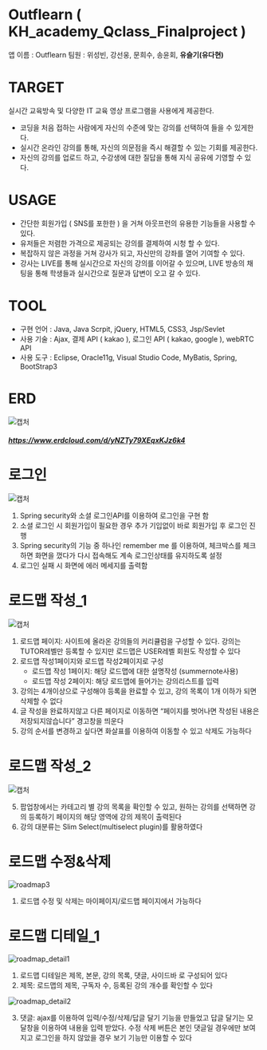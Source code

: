 # Outflearn ( KH_academy_Qclass_Finalproject )

앱 이름 : Outflearn
팀원 : 위성빈, 강선웅, 문희수, 송윤회, __유슬기(유다현)__

# TARGET

실시간 교육방속 및 다양한 IT 교육 영상 프로그램을 사용에게 제공한다.

 - 코딩을 처음 접하는 사람에게 자신의 수준에 맞는 강의를 선택하여 들을 수 있게한다.
 - 실시간 온라인 강의를 통해, 자신의 의문점을 즉시 해결할 수 있는 기회를 제공한다.
 - 자신의 강의를 업로드 하고, 수강생에 대한 질답을 통해 지식 공유에 기영할 수 있다.

# USAGE

 - 간단한 회원가입 ( SNS를 포한한 ) 을 거쳐 아웃프런의 유용한 기능들을 사용할 수 있다.
 - 유저들은 저렴한 가격으로 제공되는 강의를 결제하여 시청 할 수 있다.
 - 복잡하지 않은 과정을 거쳐 강사가 되고, 자신만의 강좌를 열어 기여할 수 있다.
 - 강사는 LIVE를 통해 실시간으로 자신의 강의를 이어갈 수 있으며, LIVE 방송의 채팅을 통해 학생들과 실시간으로 질문과 답변이 오고 갈 수 있다.
 
# TOOL

 - 구현 언어 : Java, Java Scrpit, jQuery, HTML5, CSS3, Jsp/Sevlet
 - 사용 기술 : Ajax, 결제 API ( kakao ), 로그인 API ( kakao, google ), webRTC API
 - 사용 도구 : Eclipse, Oracle11g, Visual Studio Code, MyBatis, Spring, BootStrap3

# ERD
![캡처](https://user-images.githubusercontent.com/58330668/108584198-bc7a3380-7382-11eb-93f3-f91d4bfd5a53.png)
##### https://www.erdcloud.com/d/yNZTy79XEqxKJz6k4

# 로그인
![캡처](https://user-images.githubusercontent.com/58330668/108584470-20056080-7385-11eb-88e4-d3e1a6ee2da4.PNG)

1. Spring security와 소셜 로그인API를 이용하여 로그인을 구현 함
2. 소셜 로그인 시 회원가입이 필요한 경우 추가 기입없이 바로 회원가입 후 로그인 진행
3. Spring security의 기능 중 하나인 remember me 를 이용하여, 체크박스를 체크하면 화면을 껐다가 다시 접속해도 계속 로그인상태를 유지하도록 설정
4. 로그인 실패 시 화면에 에러 메세지를 출력함

# 로드맵 작성_1
![캡처](https://user-images.githubusercontent.com/58330668/108584542-9013e680-7385-11eb-9f73-7c5185447048.png)

1. 로드맵 페이지: 사이트에 올라온 강의들의 커리큘럼을 구성할 수 있다. 강의는 TUTOR레벨만 등록할 수 있지만 로드맵은 USER레벨 회원도 작성할 수 있다
2. 로드맵 작성1페이지와 로드맵 작성2페이지로 구성
   - 로드맵 작성 1페이지: 해당 로드맵에 대한 설명작성 (summernote사용)  
   - 로드맵 작성 2페이지: 해당 로드맵에 들어가는 강의리스트를 입력
3. 강의는 4개이상으로 구성해야 등록을 완료할 수 있고, 강의 목록이 1개 이하가 되면 삭제할 수 없다
4. 글 작성을 완료하지않고 다른 페이지로 이동하면 “페이지를 벗어나면 작성된 내용은 저장되지않습니다” 경고창을 띄운다
5. 강의 순서를 변경하고 싶다면 화살표를 이용하여 이동할 수 있고 삭제도 가능하다

# 로드맵 작성_2
![캡처](https://user-images.githubusercontent.com/58330668/108584639-61e2d680-7386-11eb-8a98-83f9b5cf2e61.png)

5. 팝업창에서는 카테고리 별 강의 목록을 확인할 수 있고, 원하는 강의를 선택하면 강의 등록하기 페이지의 해당 영역에 강의 제목이 출력된다
6. 강의 대분류는 Slim Select(multiselect plugin)를 활용하였다

# 로드맵 수정&삭제
![roadmap3](https://user-images.githubusercontent.com/58330668/108584669-9c4c7380-7386-11eb-9b40-72ffbf69858a.png)

1. 로드맵 수정 및 삭제는 마이페이지/로드맵 페이지에서 가능하다

# 로드맵 디테일_1
![roadmap_detail1](https://user-images.githubusercontent.com/58330668/108584699-d3bb2000-7386-11eb-842f-b26b2a4c2be3.png)

1. 로드맵 디테일은 제목, 본문, 강의 목록, 댓글, 사이드바 로 구성되어 있다
2. 제목: 로드맵의 제목, 구독자 수, 등록된 강의 개수를 확인할 수 있다

![roadmap_detail2](https://user-images.githubusercontent.com/58330668/108584714-e46b9600-7386-11eb-8da2-1f9a48d0a8eb.png)

3. 댓글: ajax를 이용하여 입력/수정/삭제/답글 달기 기능을 만들었고 답글 달기는 모달창을 이용하여 내용을 입력 받았다. 
   수정 삭제 버튼은 본인 댓글일 경우에만 보여지고 로그인을 하지 않았을 경우 보기 기능만 이용할 수 있다



